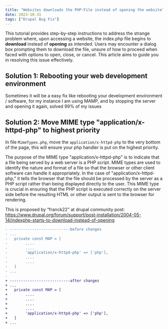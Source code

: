 ```yaml
---
title: "Websites downloads the PHP-File instead of opening the website"
date: 2023-10-31
tags: ["Drupal Bug Fix"]
---
```


This tutorial provides step-by-step instructions to address the strange problem where, upon accessing a website, the index.php file begins to **download** instead of **opening** as intended. Users may encounter a dialog box prompting them to download the file, unsure of how to proceed when faced with options to open, close, or cancel. This article aims to guide you in resolving this issue effectively.

## 	Solution 1: Rebooting your web development environment

Sometimes it will be a easy fix like rebooting your development environment / software, for my instance I am using MAMP, and by stopping the server and opening it again, solved 99% of my issues

## Solution 2: Move MIME type "application/x-httpd-php" to highest priority

In file `MimeTypes.php`, move the `application/x-httpd-php` to the very bottom of the page, this will ensure your php handler is put on the highest priority.

The purpose of the MIME type "application/x-httpd-php" is to indicate that a file being served by a web server is a PHP script. MIME types are used to identify the nature and format of a file so that the browser or other client software can handle it appropriately. In the case of "application/x-httpd-php," it tells the browser that the file should be processed by the server as a PHP script rather than being displayed directly to the user. This MIME type is crucial in ensuring that the PHP script is executed correctly on the server side before the resulting HTML or other output is sent to the browser for rendering.

This is proposed by “franck22” at drupal community post: https://www.drupal.org/forum/support/post-installation/2004-05-14/indexphp-starts-to-download-instead-of-opening


```diff
- ---------------------------before changes
- ...
-   private const MAP = [
-        ....
-        ....
-        'application/x-httpd-php' => ['php'],
-        ....
-        ....
-   ]
- ...
-
+ ---------------------------after changes
+ ...
+   private const MAP = [
+        ....
+        ....
+        ....
+        ....
+        'application/x-httpd-php' => ['php'],
+   ]
+ ...
```
